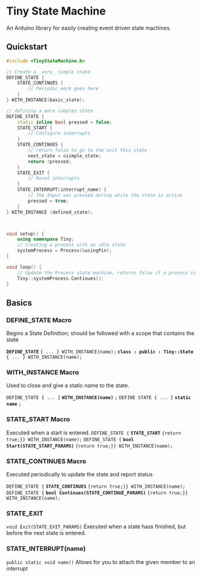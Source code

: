 # Tiny State Machine
An Arduino library for easily creating event driven state machines.

## Quickstart
```cpp
#include <TinyStateMachine.h>

// Create a _very_ simple state
DEFINE_STATE {
    STATE_CONTINUES {
        // Periodic work goes here
    }
} WITH_INSTANCE(basic_state);

// defining a more complex state
DEFINE_STATE {
    static inline bool pressed = false;
    STATE_START {
        // Configure interrupts
    }
    STATE_CONTINUES {
        // return false to go to the exit this state
        next_state = &simple_state;
        return !pressed;
    }
    STATE_EXIT {
        // Reset interrupts
    }
    STATE_INTERRUPT(interrupt_name) {
        // The Input was pressed during while the state is active
        pressed = true;
    }
} WITH_INSTANCE (defined_state);



void setup() {
    using namespace Tiny;
    // Creating a process with an idle state
    systemProcess = Process(&usingPin);
}

void loop() {
    // Update the Process state machine, returns false if a process is stopped
    Tiny::systemProcess.Continues();
}

```

## Basics
### DEFINE_STATE Macro
Begins a State Definition; should be followed with a scope that contains the state

**`DEFINE_STATE`** `{ ... } WITH_INSTANCE(name);` 
**`class : public : Tiny::State`** `{ ... } WITH_INSTANCE(name);`

### WITH_INSTANCE Macro
Used to close and give a static name to the state.

`DEFINE_STATE { ... }` **`WITH_INSTANCE(name)`** `;`
`DEFINE STATE { ... }` **`static name`** `;`

### STATE_START Macro
Executed when a start is entered.
`DEFINE_STATE {` **`STATE_START`** `{return true;}} WITH_INSTANCE(name);`
`DEFINE_STATE {` **`bool Start(STATE_START_PARAMS)`** `{return true;}} WITH_INSTANCE(name);`

### STATE_CONTINUES Macro

Executed periodically to update the state and report status

`DEFINE_STATE {` **`STATE_CONTINUES`** `{return true;}} WITH_INSTANCE(name);`
`DEFINE_STATE {` **`bool Continues(STATE_CONTINUE_PARAMS)`** `{return true;}} WITH_INSTANCE(name);`

### STATE_EXIT
`void Exit(STATE_EXIT_PARAMS)`
Executed when a state hass finished, but before the next state is entered.

### STATE_INTERRUPT(name)
`public static void name()`
Allows for you to attach the given member to an interrupt
